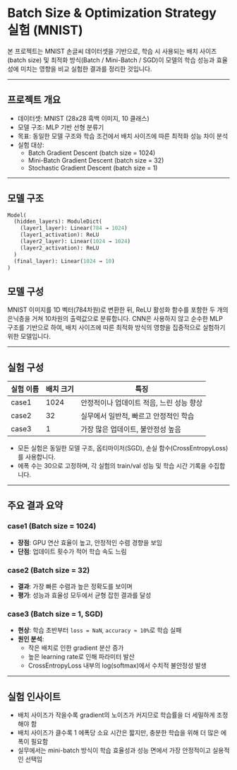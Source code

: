 # Batch Size & Optimization Strategy 실험 (MNIST)

본 프로젝트는 MNIST 손글씨 데이터셋을 기반으로, 학습 시 사용되는 배치 사이즈(batch size) 및 최적화 방식(Batch / Mini-Batch / SGD)이 모델의 학습 성능과 효율성에 미치는 영향을 비교 실험한 결과를 정리한 것입니다.

---

## 프로젝트 개요

- 데이터셋: MNIST (28x28 흑백 이미지, 10 클래스)
- 모델 구조: MLP 기반 선형 분류기
- 목표: 동일한 모델 구조와 학습 조건에서 배치 사이즈에 따른 최적화 성능 차이 분석
- 실험 대상:
  - Batch Gradient Descent (batch size = 1024)
  - Mini-Batch Gradient Descent (batch size = 32)
  - Stochastic Gradient Descent (batch size = 1)

---

## 모델 구조

```python
Model(
  (hidden_layers): ModuleDict(
    (layer1_layer): Linear(784 → 1024)
    (layer1_activation): ReLU
    (layer2_layer): Linear(1024 → 1024)
    (layer2_activation): ReLU
  )
  (final_layer): Linear(1024 → 10)
)
```

## 모델 구성

MNIST 이미지를 1D 벡터(784차원)로 변환한 뒤, ReLU 활성화 함수를 포함한 두 개의 은닉층을 거쳐 10차원의 출력값으로 분류합니다. CNN은 사용하지 않고 순수한 MLP 구조를 기반으로 하여, 배치 사이즈에 따른 최적화 방식의 영향을 집중적으로 실험하기 위한 모델입니다.

---

## 실험 구성

| 실험 이름 | 배치 크기 | 특징                                      |
|-----------|-----------|-------------------------------------------|
| case1     | 1024      | 안정적이나 업데이트 적음, 느린 성능 향상 |
| case2     | 32        | 실무에서 일반적, 빠르고 안정적인 학습    |
| case3     | 1         | 가장 많은 업데이트, 불안정성 높음        |

- 모든 실험은 동일한 모델 구조, 옵티마이저(SGD), 손실 함수(CrossEntropyLoss)를 사용합니다.
- 에폭 수는 30으로 고정하며, 각 실험의 train/val 성능 및 학습 시간 기록을 수집합니다.

---

## 주요 결과 요약

### case1 (Batch size = 1024)
- **장점**: GPU 연산 효율이 높고, 안정적인 수렴 경향을 보임
- **단점**: 업데이트 횟수가 적어 학습 속도 느림

### case2 (Batch size = 32)
- **결과**: 가장 빠른 수렴과 높은 정확도를 보이며
- **평가**: 성능과 효율성 모두에서 균형 잡힌 결과를 달성

### case3 (Batch size = 1, SGD)
- **현상**: 학습 초반부터 `loss = NaN`, `accuracy ≈ 10%`로 학습 실패
- **원인 분석**:
  - 작은 배치로 인한 gradient 분산 증가
  - 높은 learning rate로 인해 파라미터 발산
  - CrossEntropyLoss 내부의 log(softmax)에서 수치적 불안정성 발생

---

## 실험 인사이트

- 배치 사이즈가 작을수록 gradient의 노이즈가 커지므로 학습률을 더 세밀하게 조정해야 함
- 배치 사이즈가 클수록 1 에폭당 소요 시간은 짧지만, 충분한 학습을 위해 더 많은 에폭이 필요함
- 실무에서는 mini-batch 방식이 학습 효율성과 성능 면에서 가장 안정적이고 실용적인 선택임